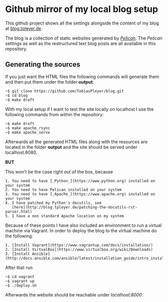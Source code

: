 # Github mirror of my local blog setup

This github project shows all the settings alongside the content of my blog
at [blog.tpleyer.de](http://blog.tpleyer.de).

The blog is a collection of static websites generated by
[_Pelican_](https://blog.getpelican.com). The _Pelican_ settings as well as the
restructured text blog posts are all available in this repository.

## Generating the sources

If you just want the HTML files the following commands will generate them and
then put them under the folder **output**:

```
~$ git clone https://github.com/TobiasPleyer/blog.git
~$ cd blog
~$ make draft
```

With my local setup if I want to test the site locally on localhost I use the
following commands from within the repository:

```
~$ make draft
~$ make apache_rsync
~$ make apache_serve
```

Afterwards all the generated HTML files along with the resources are located in
the folder **output** and the site should be served under localhost:8080.

**BUT**

This won't be the case right out of the box, because

    1. You need to have [_Python_](https://www.python.org) installed on your system
    2. You need to have Pelican installed on your system
    3. You need to have [_Apache_](https://www.apache.org) installed on your system
    4. I have patched my Python's docutils, see
       [here](http://blog.tpleyer.de/patching-the-docutils-rst-parser.html)
    5. I have a non standard Apache location on my system

Because of these points I have also included an environment to run a virtual
machine via Vagrant. In order to deploy the blog to the virtual machine do the
following:

    1. [Install Vagrant](https://www.vagrantup.com/docs/installation/)
    2. [Install VirtualBox](https://www.virtualbox.org/wiki/Downloads)
    3. [Install Ansible](http://docs.ansible.com/ansible/latest/installation_guide/intro_installation.html)

After that run

```
~$ cd vagrant
~$ vagrant up
~$ ./deploy.sh
```

Afterwards the website should be reachable under *localhost:8000*.
